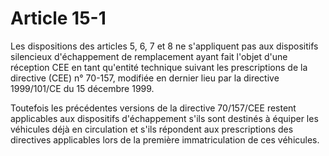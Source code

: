 # Article 15-1

Les dispositions des articles 5, 6, 7 et 8 ne s'appliquent pas aux dispositifs silencieux d'échappement de remplacement ayant fait l'objet d'une réception CEE en tant qu'entité technique suivant les prescriptions de la directive (CEE) n° 70-157, modifiée en dernier lieu par la directive 1999/101/CE du 15 décembre 1999.

Toutefois les précédentes versions de la directive 70/157/CEE restent applicables aux dispositifs d'échappement s'ils sont destinés à équiper les véhicules déjà en circulation et s'ils répondent aux prescriptions des directives applicables lors de la première immatriculation de ces véhicules.
